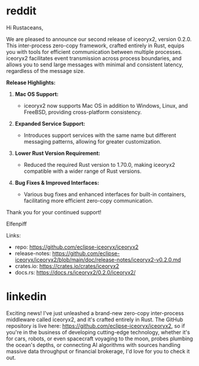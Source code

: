 # reddit

Hi Rustaceans,

We are pleased to announce our second release of iceoryx2, version 0.2.0.
This inter-process zero-copy framework, crafted entirely in Rust, equips you
with tools for efficient communication between multiple processes. iceoryx2
facilitates event transmission across process boundaries, and allows
you to send large messages with minimal and consistent latency, regardless
of the message size.

**Release Highlights:**

1. **Mac OS Support:**
   - iceoryx2 now supports Mac OS in addition to Windows, Linux, and FreeBSD,
     providing cross-platform consistency.

2. **Expanded Service Support:**
   - Introduces support services with the same name but different messaging
     patterns, allowing for greater customization.

3. **Lower Rust Version Requirement:**
   - Reduced the required Rust version to 1.70.0, making iceoryx2 compatible
     with a wider range of Rust versions.

4. **Bug Fixes & Improved Interfaces:**
   - Various bug fixes and enhanced interfaces for built-in containers,
     facilitating more efficient zero-copy communication.

Thank you for your continued support!


Elfenpiff

Links:

* repo: https://github.com/eclipse-iceoryx/iceoryx2
* release-notes: https://github.com/eclipse-iceoryx/iceoryx2/blob/main/doc/release-notes/iceoryx2-v0.2.0.md
* crates.io: https://crates.io/crates/iceoryx2
* docs.rs: https://docs.rs/iceoryx2/0.2.0/iceoryx2/

# linkedin

Exciting news! I've just unleashed a brand-new zero-copy inter-process
middleware called iceoryx2, and it's crafted entirely in Rust. The GitHub
repository is live here: https://github.com/eclipse-iceoryx/iceoryx2, so if
you're in the business of developing cutting-edge technology, whether it's
for cars, robots, or even spacecraft voyaging to the moon, probes plumbing
the ocean's depths, or connecting AI algorithms with sources handling
massive data throughput or financial brokerage, I'd love for you to check
it out.
